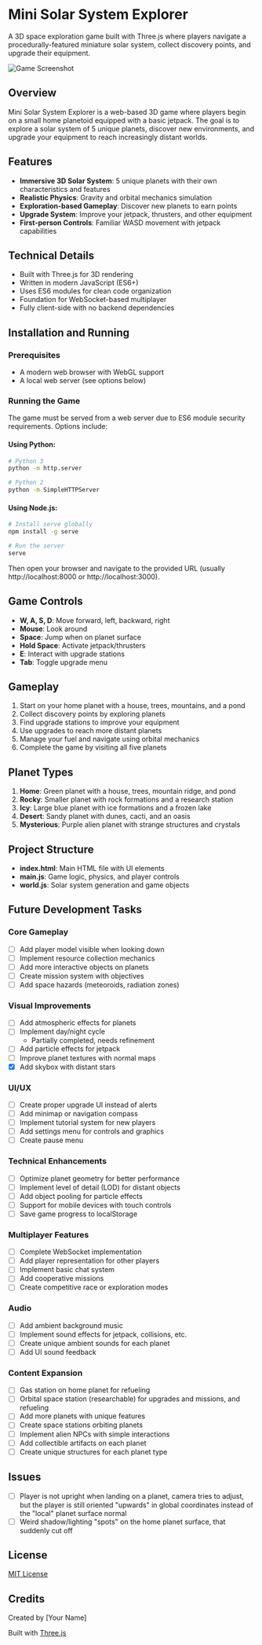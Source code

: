 # Mini Solar System Explorer

A 3D space exploration game built with Three.js where players navigate a procedurally-featured miniature solar system, collect discovery points, and upgrade their equipment.

![Game Screenshot](screenshot.png)

## Overview

Mini Solar System Explorer is a web-based 3D game where players begin on a small home planetoid equipped with a basic jetpack. The goal is to explore a solar system of 5 unique planets, discover new environments, and upgrade your equipment to reach increasingly distant worlds.

## Features

- **Immersive 3D Solar System**: 5 unique planets with their own characteristics and features
- **Realistic Physics**: Gravity and orbital mechanics simulation
- **Exploration-based Gameplay**: Discover new planets to earn points
- **Upgrade System**: Improve your jetpack, thrusters, and other equipment
- **First-person Controls**: Familiar WASD movement with jetpack capabilities

## Technical Details

- Built with Three.js for 3D rendering
- Written in modern JavaScript (ES6+)
- Uses ES6 modules for clean code organization
- Foundation for WebSocket-based multiplayer
- Fully client-side with no backend dependencies

## Installation and Running

### Prerequisites
- A modern web browser with WebGL support
- A local web server (see options below)

### Running the Game

The game must be served from a web server due to ES6 module security requirements. Options include:

#### Using Python:
```bash
# Python 3
python -m http.server

# Python 2
python -m SimpleHTTPServer
```

#### Using Node.js:
```bash
# Install serve globally
npm install -g serve

# Run the server
serve
```

Then open your browser and navigate to the provided URL (usually http://localhost:8000 or http://localhost:3000).

## Game Controls

- **W, A, S, D**: Move forward, left, backward, right
- **Mouse**: Look around
- **Space**: Jump when on planet surface
- **Hold Space**: Activate jetpack/thrusters
- **E**: Interact with upgrade stations
- **Tab**: Toggle upgrade menu

## Gameplay

1. Start on your home planet with a house, trees, mountains, and a pond
2. Collect discovery points by exploring planets
3. Find upgrade stations to improve your equipment
4. Use upgrades to reach more distant planets
5. Manage your fuel and navigate using orbital mechanics
6. Complete the game by visiting all five planets

## Planet Types

1. **Home**: Green planet with a house, trees, mountain ridge, and pond
2. **Rocky**: Smaller planet with rock formations and a research station
3. **Icy**: Large blue planet with ice formations and a frozen lake
4. **Desert**: Sandy planet with dunes, cacti, and an oasis
5. **Mysterious**: Purple alien planet with strange structures and crystals

## Project Structure

- **index.html**: Main HTML file with UI elements
- **main.js**: Game logic, physics, and player controls
- **world.js**: Solar system generation and game objects

## Future Development Tasks

### Core Gameplay
- [ ] Add player model visible when looking down
- [ ] Implement resource collection mechanics
- [ ] Add more interactive objects on planets
- [ ] Create mission system with objectives
- [ ] Add space hazards (meteoroids, radiation zones)

### Visual Improvements
- [ ] Add atmospheric effects for planets
- [ ] Implement day/night cycle
  - Partially completed, needs refinement
- [ ] Add particle effects for jetpack
- [ ] Improve planet textures with normal maps
- [x] Add skybox with distant stars

### UI/UX
- [ ] Create proper upgrade UI instead of alerts
- [ ] Add minimap or navigation compass
- [ ] Implement tutorial system for new players
- [ ] Add settings menu for controls and graphics
- [ ] Create pause menu

### Technical Enhancements
- [ ] Optimize planet geometry for better performance
- [ ] Implement level of detail (LOD) for distant objects
- [ ] Add object pooling for particle effects
- [ ] Support for mobile devices with touch controls
- [ ] Save game progress to localStorage

### Multiplayer Features
- [ ] Complete WebSocket implementation
- [ ] Add player representation for other players
- [ ] Implement basic chat system
- [ ] Add cooperative missions
- [ ] Create competitive race or exploration modes

### Audio
- [ ] Add ambient background music
- [ ] Implement sound effects for jetpack, collisions, etc.
- [ ] Create unique ambient sounds for each planet
- [ ] Add UI sound feedback

### Content Expansion
- [ ] Gas station on home planet for refueling
- [ ] Orbital space station (researchable) for upgrades and missions, and refueling
- [ ] Add more planets with unique features
- [ ] Create space stations orbiting planets
- [ ] Implement alien NPCs with simple interactions
- [ ] Add collectible artifacts on each planet
- [ ] Create unique structures for each planet type

## Issues

- [ ] Player is not upright when landing on a planet, camera tries to adjust, but the player is still oriented "upwards" in global coordinates instead of the "local" planet surface normal
- [ ] Weird shadow/lighting "spots" on the home planet surface, that suddenly cut off

## License

[MIT License](LICENSE)

## Credits

Created by [Your Name]

Built with [Three.js](https://threejs.org/)
